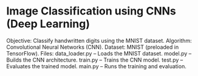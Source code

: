 # Image Classification using CNNs (Deep Learning)
Objective: Classify handwritten digits using the MNIST dataset.
Algorithm: Convolutional Neural Networks (CNN).
Dataset: MNIST (preloaded in TensorFlow).
Files:
data_loader.py – Loads the MNIST dataset.
model.py – Builds the CNN architecture.
train.py – Trains the CNN model.
test.py – Evaluates the trained model.
main.py – Runs the training and evaluation.